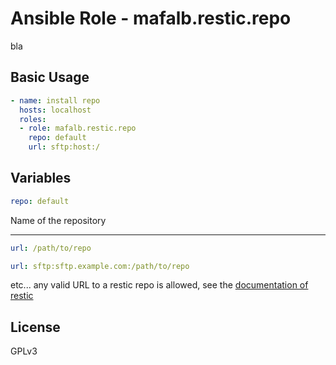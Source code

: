 # Ansible Role - mafalb.restic.repo

bla

## Basic Usage

```yaml
- name: install repo
  hosts: localhost
  roles:
  - role: mafalb.restic.repo
    repo: default
    url: sftp:host:/
```

## Variables

```yaml
repo: default
```

Name of the repository

---

```yaml
url: /path/to/repo
```

```yaml
url: sftp:sftp.example.com:/path/to/repo
```

etc... any valid URL to a restic repo is allowed, see the [documentation of restic](https://restic.readthedocs.io/en/latest/030_preparing_a_new_repo.html#)

## License

GPLv3

